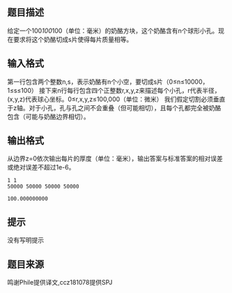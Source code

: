 


## 题目描述
给定一个100*100*100（单位：毫米）的奶酪方块，这个奶酪含有n个球形小孔。现在要求将这个奶酪切成s片使得每片质量相等。
## 输入格式
第一行包含两个整数n,s，表示奶酪有n个小空，要切成s片（0≤n≤10000，1≤s≤100）
接下来n行每行包含四个正整数r,x,y,z来描述每个小孔，r代表半径，(x,y,z)代表球心坐标。0≤r,x,y,z≤100,000（单位：微米）
我们假定切割必须垂直于z轴。对于小孔，孔与孔之间不会重叠（但可能相切），且每个孔都完全被奶酪包含（可能与奶酪边界相切）。
## 输出格式
从边界z=0依次输出每片的厚度（单位：毫米），输出答案与标准答案的相对误差或绝对误差不超过1e-6。

```input1
1 1
50000 50000 50000 50000

```
```output1
100.000000000
```

## 提示
没有写明提示
## 题目来源
鸣谢Phile提供译文,ccz181078提供SPJ


